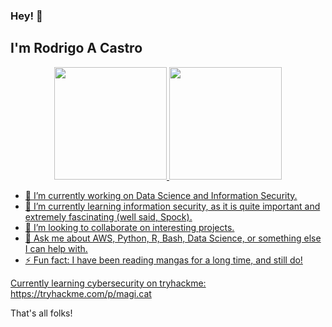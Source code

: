 ### Hey! 👋

## I'm Rodrigo A Castro
<div align="center">
  <a href="https://github.com/rodrigoacastro">
  <img height="180em" src="https://github-readme-stats.vercel.app/api?username=rodrigoacastro&show_icons=true&theme=dracula&include_all_commits=true&count_private=true"/>
  <img height="180em" src="https://github-readme-stats.vercel.app/api/top-langs/?username=rodrigoacastro&layout=compact&langs_count=7&theme=dracula"/>
</div>

 
- 🔭 I’m currently working on Data Science and Information Security.
- 🌱 I’m currently learning information security, as it is quite important and extremely fascinating (well said, Spock).
- 👯 I’m looking to collaborate on interesting projects.
- 💬 Ask me about AWS, Python, R, Bash, Data Science, or something else I can help with.
- ⚡ Fun fact: I have been reading mangas for a long time, and still do!

Currently learning cybersecurity on tryhackme: <a href="https://tryhackme.com/p/magi.cat"> https://tryhackme.com/p/magi.cat <a/>

That's all folks!
